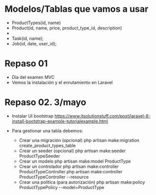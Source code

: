 # Modelos/Tablas que vamos a usar
- ProductTypes(id, name)
- Product(id, name, price, product_type_id, description)
- 
- Task(id, name);
- Job(id, date, user_id);

# Repaso 01
- Día del examen MVC
- Vemos la instalación y el enrutamiento en Laravel

# Repaso 02. 3/mayo
- Instalar UI bootstrap
https://www.itsolutionstuff.com/post/laravel-8-install-bootstrap-example-tutorialexample.html


- Para gestionar una tabla debemos:
  - Crear una migración (opcional)
    php artisan make:migration create_product_types_table
  - Crear un seeder (opcional)
    php artisan make:seeder ProductTypeSeeder
  - Crear un modelo
    php artisan make:model ProductType
  - Crear un controlador
    php artisan make:controller ProductTypeController
    php artisan make:controller ProductTypeController --resource
  - Crear una política (para autorización)
    php artisan make:policy ProductTypePolicy --model=ProductType

